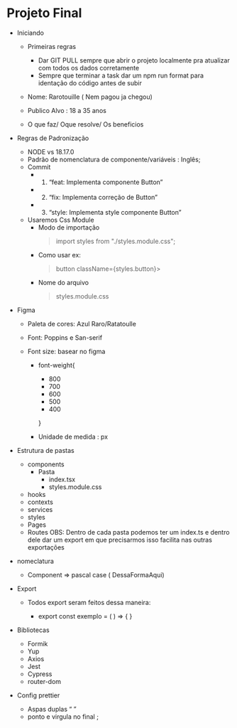 # Projeto Final

- Iniciando

  - Primeiras regras

    - Dar GIT PULL sempre que abrir o projeto localmente pra atualizar com todos os dados corretamente
    - Sempre que terminar a task dar um npm run format para identação do código antes de subir

  - Nome: Rarotouille ( Nem pagou ja chegou)
  - Publico Alvo : 18 a 35 anos
  - O que faz/ Oque resolve/ Os beneficios

- Regras de Padronização

  - NODE vs 18.17.0
  - Padrão de nomenclatura de componente/variáveis : Inglês;
  - Commit
    - 1. “feat: Implementa componente Button”
    - 2. “fix: Implementa correção de Button”
    - 3. “style: Implementa style componente Button”
  - Usaremos Css Module
    - Modo de importação
      > import styles from "./styles.module.css";
    - Como usar ex:
      > button className={styles.button}>
    - Nome do arquivo
      > styles.module.css

- Figma

  - Paleta de cores: Azul Raro/Ratatoulle
  - Font: Poppins e San-serif
  - Font size: basear no figma

    - font-weight{

      - 800
      - 700
      - 600
      - 500
      - 400

      }

    - Unidade de medida : px

- Estrutura de pastas
  - components
    - Pasta
      - index.tsx
      - styles.module.css
  - hooks
  - contexts
  - services
  - styles
  - Pages
  - Routes
    OBS: Dentro de cada pasta podemos ter um index.ts e dentro dele dar um export em que precisarmos isso facilita nas outras exportações
- nomeclatura

  - Component ⇒ pascal case ( DessaFormaAqui)

- Export

  - Todos export seram feitos dessa maneira:

    - export const exemplo = ( ) ⇒ {
      }

- Bibliotecas

  - Formik
  - Yup
  - Axios
  - Jest
  - Cypress
  - router-dom

- Config prettier
  - Aspas duplas “ ”
  - ponto e virgula no final ;
